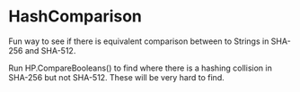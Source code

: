 # HashComparison
Fun way to see if there is equivalent comparison between to Strings in SHA-256 and SHA-512.

Run HP.CompareBooleans() to find where there is a hashing collision in SHA-256 but not SHA-512. These will be very hard to find.
